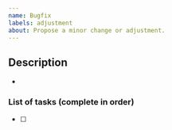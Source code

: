```yaml
---
name: Bugfix
labels: adjustment
about: Propose a minor change or adjustment.
---
```


## Description
- 

### List of tasks (complete in order)
- [ ] 